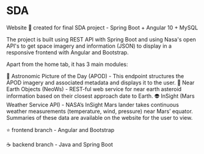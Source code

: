 # SDA
Website 🚀 created for final SDA project - Spring Boot + Angular 10 + MySQL

The project is built using REST API with Spring Boot and using Nasa's open API's to get space imagery and information (JSON) to display in a responsive frontend with Angular and Bootstrap.

Apart from the home tab, it has 3 main modules: 

📅 Astronomic Picture of the Day (APOD) - This endpoint structures the APOD imagery and associated metadata and displays it to the user.
🌠 Near Earth Objects (NeoWs) - REST-ful web service for near earth asteroid information based on their closest approach date to Earth.
👽 InSight (Mars Weather Service API) - NASA’s InSight Mars lander takes continuous weather measurements (temperature, wind, pressure) near Mars’ equator. Summaries of these data are available on the website for the user to view.


⭐ frontend branch - Angular and Bootstrap

☕ backend branch -  Java and Spring Boot
